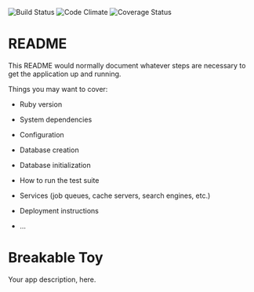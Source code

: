 ![Build Status](https://codeship.com/projects/1d56c790-76b4-0134-c472-62fee7f34e3c/status?branch=master)
![Code Climate](https://codeclimate.com/github/noahmilstein/breakable_toy.png)
![Coverage Status](https://coveralls.io/repos/noahmilstein/breakable_toy/badge.png)

# README

This README would normally document whatever steps are necessary to get the
application up and running.

Things you may want to cover:

* Ruby version

* System dependencies

* Configuration

* Database creation

* Database initialization

* How to run the test suite

* Services (job queues, cache servers, search engines, etc.)

* Deployment instructions

* ...
# Breakable Toy
Your app description, here.
